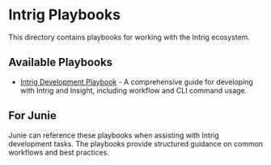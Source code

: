 # Intrig Playbooks

This directory contains playbooks for working with the Intrig ecosystem.

## Available Playbooks

- [Intrig Development Playbook](./intrig-development-playbook.md) - A comprehensive guide for developing with Intrig and Insight, including workflow and CLI command usage.

## For Junie

Junie can reference these playbooks when assisting with Intrig development tasks. The playbooks provide structured guidance on common workflows and best practices.